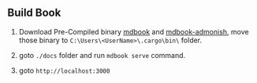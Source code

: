 ## Build Book

1. Download Pre-Compiled binary [mdbook](https://github.com/rust-lang/mdBook/releases) and [mdbook-admonish](https://github.com/tommilligan/mdbook-admonish/releases), move those binary to `C:\Users\<UserName>\.cargo\bin\` folder.

2. goto `./docs` folder and run `mdbook serve` command.
3. goto `http://localhost:3000`